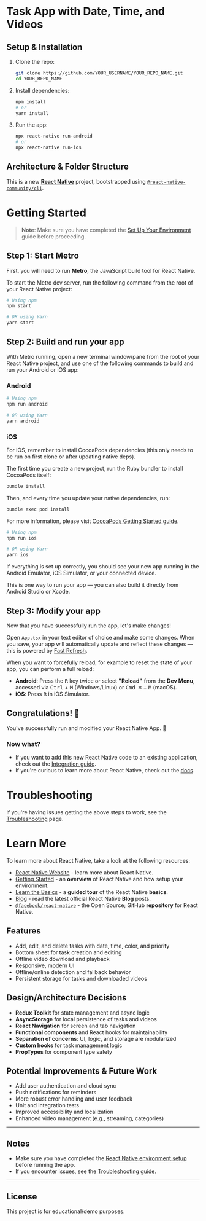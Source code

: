 # Task App with Date, Time, and Videos

## Setup & Installation

1. Clone the repo:
   ```sh
   git clone https://github.com/YOUR_USERNAME/YOUR_REPO_NAME.git
   cd YOUR_REPO_NAME
   ```
2. Install dependencies:
   ```sh
   npm install
   # or
   yarn install
   ```
3. Run the app:
   ```sh
   npx react-native run-android
   # or
   npx react-native run-ios
   ```

## Architecture & Folder Structure

This is a new [**React Native**](https://reactnative.dev) project, bootstrapped using [`@react-native-community/cli`](https://github.com/react-native-community/cli).

# Getting Started

> **Note**: Make sure you have completed the [Set Up Your Environment](https://reactnative.dev/docs/set-up-your-environment) guide before proceeding.

## Step 1: Start Metro

First, you will need to run **Metro**, the JavaScript build tool for React Native.

To start the Metro dev server, run the following command from the root of your React Native project:

```sh
# Using npm
npm start

# OR using Yarn
yarn start
```

## Step 2: Build and run your app

With Metro running, open a new terminal window/pane from the root of your React Native project, and use one of the following commands to build and run your Android or iOS app:

### Android

```sh
# Using npm
npm run android

# OR using Yarn
yarn android
```

### iOS

For iOS, remember to install CocoaPods dependencies (this only needs to be run on first clone or after updating native deps).

The first time you create a new project, run the Ruby bundler to install CocoaPods itself:

```sh
bundle install
```

Then, and every time you update your native dependencies, run:

```sh
bundle exec pod install
```

For more information, please visit [CocoaPods Getting Started guide](https://guides.cocoapods.org/using/getting-started.html).

```sh
# Using npm
npm run ios

# OR using Yarn
yarn ios
```

If everything is set up correctly, you should see your new app running in the Android Emulator, iOS Simulator, or your connected device.

This is one way to run your app — you can also build it directly from Android Studio or Xcode.

## Step 3: Modify your app

Now that you have successfully run the app, let's make changes!

Open `App.tsx` in your text editor of choice and make some changes. When you save, your app will automatically update and reflect these changes — this is powered by [Fast Refresh](https://reactnative.dev/docs/fast-refresh).

When you want to forcefully reload, for example to reset the state of your app, you can perform a full reload:

- **Android**: Press the <kbd>R</kbd> key twice or select **"Reload"** from the **Dev Menu**, accessed via <kbd>Ctrl</kbd> + <kbd>M</kbd> (Windows/Linux) or <kbd>Cmd ⌘</kbd> + <kbd>M</kbd> (macOS).
- **iOS**: Press <kbd>R</kbd> in iOS Simulator.

## Congratulations! :tada:

You've successfully run and modified your React Native App. :partying_face:

### Now what?

- If you want to add this new React Native code to an existing application, check out the [Integration guide](https://reactnative.dev/docs/integration-with-existing-apps).
- If you're curious to learn more about React Native, check out the [docs](https://reactnative.dev/docs/getting-started).

# Troubleshooting

If you're having issues getting the above steps to work, see the [Troubleshooting](https://reactnative.dev/docs/troubleshooting) page.

# Learn More

To learn more about React Native, take a look at the following resources:

- [React Native Website](https://reactnative.dev) - learn more about React Native.
- [Getting Started](https://reactnative.dev/docs/environment-setup) - an **overview** of React Native and how setup your environment.
- [Learn the Basics](https://reactnative.dev/docs/getting-started) - a **guided tour** of the React Native **basics**.
- [Blog](https://reactnative.dev/blog) - read the latest official React Native **Blog** posts.
- [`@facebook/react-native`](https://github.com/facebook/react-native) - the Open Source; GitHub **repository** for React Native.

## Features

- Add, edit, and delete tasks with date, time, color, and priority
- Bottom sheet for task creation and editing
- Offline video download and playback
- Responsive, modern UI
- Offline/online detection and fallback behavior
- Persistent storage for tasks and downloaded videos

## Design/Architecture Decisions

- **Redux Toolkit** for state management and async logic
- **AsyncStorage** for local persistence of tasks and videos
- **React Navigation** for screen and tab navigation
- **Functional components** and React hooks for maintainability
- **Separation of concerns**: UI, logic, and storage are modularized
- **Custom hooks** for task management logic
- **PropTypes** for component type safety

## Potential Improvements & Future Work

- Add user authentication and cloud sync
- Push notifications for reminders
- More robust error handling and user feedback
- Unit and integration tests
- Improved accessibility and localization
- Enhanced video management (e.g., streaming, categories)

---

## Notes

- Make sure you have completed the [React Native environment setup](https://reactnative.dev/docs/environment-setup) before running the app.
- If you encounter issues, see the [Troubleshooting guide](https://reactnative.dev/docs/troubleshooting).

---

## License

This project is for educational/demo purposes.
